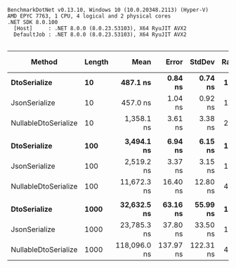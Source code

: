```

BenchmarkDotNet v0.13.10, Windows 10 (10.0.20348.2113) (Hyper-V)
AMD EPYC 7763, 1 CPU, 4 logical and 2 physical cores
.NET SDK 8.0.100
  [Host]     : .NET 8.0.0 (8.0.23.53103), X64 RyuJIT AVX2
  DefaultJob : .NET 8.0.0 (8.0.23.53103), X64 RyuJIT AVX2


```
| Method               | Length | Mean         | Error     | StdDev    | Ratio | Gen0   | Gen1   | Allocated | Alloc Ratio |
|--------------------- |------- |-------------:|----------:|----------:|------:|-------:|-------:|----------:|------------:|
| **DtoSerialize**         | **10**     |     **487.1 ns** |   **0.84 ns** |   **0.74 ns** |  **1.07** | **0.0210** |      **-** |     **360 B** |        **0.74** |
| JsonSerialize        | 10     |     457.0 ns |   1.04 ns |   0.92 ns |  1.00 | 0.0291 |      - |     488 B |        1.00 |
| NullableDtoSerialize | 10     |   1,358.1 ns |   3.61 ns |   3.38 ns |  2.97 | 0.0401 |      - |     680 B |        1.39 |
|                      |        |              |           |           |       |        |        |           |             |
| **DtoSerialize**         | **100**    |   **3,494.1 ns** |   **6.94 ns** |   **6.15 ns** |  **1.39** | **0.1297** |      **-** |    **2225 B** |        **4.56** |
| JsonSerialize        | 100    |   2,519.2 ns |   3.37 ns |   3.15 ns |  1.00 | 0.0267 |      - |     488 B |        1.00 |
| NullableDtoSerialize | 100    |  11,672.3 ns |  16.40 ns |  12.80 ns |  4.63 | 0.3204 |      - |    5426 B |       11.12 |
|                      |        |              |           |           |       |        |        |           |             |
| **DtoSerialize**         | **1000**   |  **32,632.5 ns** |  **63.16 ns** |  **55.99 ns** |  **1.37** | **0.9766** |      **-** |   **16655 B** |       **34.13** |
| JsonSerialize        | 1000   |  23,785.3 ns |  37.80 ns |  33.50 ns |  1.00 |      - |      - |     488 B |        1.00 |
| NullableDtoSerialize | 1000   | 118,096.0 ns | 137.97 ns | 122.31 ns |  4.97 | 2.8076 | 0.3662 |   48655 B |       99.70 |
